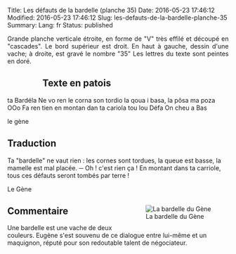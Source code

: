 Title: Les défauts de la bardelle (planche 35)
Date: 2016-05-23 17:46:12
Modified: 2016-05-23 17:46:12
Slug: les-defauts-de-la-bardelle-planche-35
Summary: 
Lang: fr
Status: published

<p style="text-align:justify;">Grande planche verticale étroite, en forme de "V" très effilé et découpé en "cascades". Le bord supérieur est droit. En haut à gauche, dessin d'une vache; à droite, est gravé le nombre "35" Les lettres du texte sont peintes en doré. </p>

<figure class="image-block" style="float: left;">
  <img alt="" src="{static}/images/planche_35.png">
  <figcaption style="max-width: 142px"></figcaption>
</figure>

## Texte en patois
ta Bardéla Ne vo ren le corna son tordio la qoua i basa, la pôsa ma poza  OOo Fa ren tien en montan dan ta  cariola tou lou Défa On cheu a Bas

le gène

## Traduction
Ta "bardelle" ne vaut rien : les cornes sont tordues, la queue est basse, la mamelle est mal placée.
─    Oh !  c'est rien ça ! En montant dans ta carriole, tous ces défauts seront tombés par terre !

Le Gène

<figure class="image-block" style="float: right;">
  <img alt="La bardelle du Gène" src="{static}/images/planche_35_dessin.png">
  <figcaption style="max-width: 480px">La bardelle du Gène</figcaption>
</figure>


## Commentaire
Une bardelle est une vache de deux couleurs.
Eugène s'est souvenu de ce dialogue entre lui-même et un maquignon, réputé pour son redoutable talent de négociateur.





